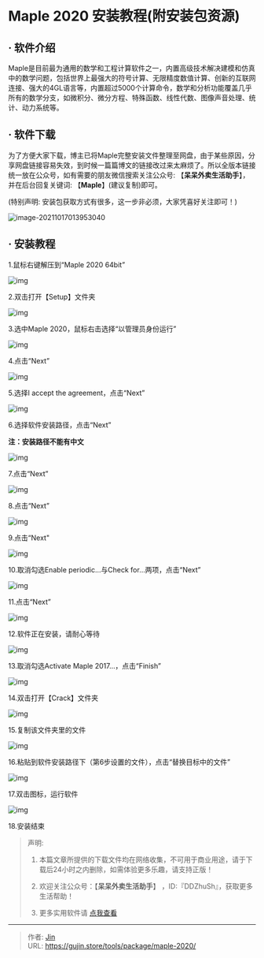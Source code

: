 # Maple 2020 安装教程(附安装包资源)


## · 软件介绍
Maple是目前最为通用的数学和工程计算软件之一，内置高级技术解决建模和仿真中的数学问题，包括世界上最强大的符号计算、无限精度数值计算、创新的互联网连接、强大的4GL语言等，内置超过5000个计算命令，数学和分析功能覆盖几乎所有的数学分支，如微积分、微分方程、特殊函数、线性代数、图像声音处理、统计、动力系统等。


## · 软件下载
为了方便大家下载，博主已将Maple完整安装文件整理至网盘，由于某些原因，分享网盘链接容易失效，到时候一篇篇博文的链接改过来太麻烦了。所以全版本链接统一放在公众号，如有需要的朋友微信搜索关注公众号: 【**呆呆外卖生活助手**】，并在后台回复关键词: 【**Maple**】(建议复制)即可。

(特别声明: 安装包获取方式有很多，这一步非必须，大家凭喜好关注即可！)

![image-20211017013953040](https://img.gujin.store/img/image-20211017013953040.png)

## · 安装教程

1.鼠标右键解压到“Maple 2020 64bit”

![img](https://img.gujin.store/img/v2-61f3774b5e7fcb24e95e23db64f8d9e0_720w.png)

2.双击打开【Setup】文件夹

![img](https://img.gujin.store/img/v2-1556fe4538ae4ece520598f7d540c7e2_720w.png)

3.选中Maple 2020，鼠标右击选择“以管理员身份运行”

![img](https://img.gujin.store/img/v2-4022b0db8aa5b8079c4732ca9ecdb5a5_720w.png)

4.点击“Next”

![img](https://img.gujin.store/img/v2-c66371b8c48513c4d3af6fd58b236457_720w.png)

5.选择I accept the agreement，点击“Next”

![img](https://img.gujin.store/img/v2-89695995be1ba24d742b1c781458405e_720w.png)

6.选择软件安装路径，点击“Next”

**注：安装路径不能有中文**

![img](https://img.gujin.store/img/v2-f457286f5a57ad9eac4bcad05c09bc5c_720w.png)

7.点击“Next”

![img](https://img.gujin.store/img/v2-2a171cda14a104a8729ff5642bf74cf7_720w.png)

8.点击“Next”

![img](https://img.gujin.store/img/v2-ba6e02e0a78a18a6059815f5ba653392_720w.png)

9.点击“Next"

![img](https://img.gujin.store/img/v2-8010f779f1a850de89b59d1a37f4036d_720w.png)

10.取消勾选Enable periodic...与Check for...两项，点击“Next”

![img](https://img.gujin.store/img/v2-4f355093a51b2e3e42b089c9f67d92a7_720w.png)



11.点击“Next”

![img](https://img.gujin.store/img/v2-0405e30b8be7c226ce2d6fd9ac5c808b_720w.png)

12.软件正在安装，请耐心等待

![img](https://img.gujin.store/img/v2-a1505afef6508bbdd672f8c0fcfb3997_720w.png)

13.取消勾选Activate Maple 2017...，点击“Finish”

![img](https://img.gujin.store/img/v2-8bb91abd48cb02bff8899af5b5578a56_720w.png)

14.双击打开【Crack】文件夹

![img](https://img.gujin.store/img/v2-4597952aa32705cd03441e7f6ef131f2_720w.png)



15.复制该文件夹里的文件

![img](https://img.gujin.store/img/v2-35967d0ffcabc6e558fdcc3c066aa872_720w.png)



16.粘贴到软件安装路径下（第6步设置的文件），点击“替换目标中的文件”

![img](https://img.gujin.store/img/v2-0c363c387150f821ca618913631d09cc_720w.png)

17.双击图标，运行软件

![img](https://img.gujin.store/img/v2-3d487afc5270ce57a2bee9c1e82ee8b5_720w.png)

18.安装结束




> 声明: 
>
> 1. 本篇文章所提供的下载文件均在网络收集，不可用于商业用途，请于下载后24小时之内删除，如需体验更多乐趣，请支持正版！
>
> 2. 欢迎关注公众号：【**呆呆外卖生活助手**】 ，ID:『DDZhuSh』，获取更多生活帮助！
>
> 3. 更多实用软件请  [点我查看](/tools)

---

> 作者: [Jin](https://img.gujin.store/img/favicon.ico)  
> URL: https://gujin.store/tools/package/maple-2020/  

